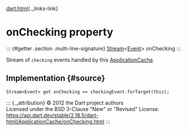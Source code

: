[dart:html](../../dart-html/dart-html-library){._links-link}

onChecking property
===================

::: {#getter .section .multi-line-signature}
[Stream](../../dart-async/stream-class)\<[Event](../event-class)\>
onChecking
:::

Stream of `checking` events handled by this
[ApplicationCache](../applicationcache-class).

Implementation {#source}
--------------

``` {.language-dart data-language="dart"}
Stream<Event> get onChecking => checkingEvent.forTarget(this);
```

::: {._attribution}
© 2012 the Dart project authors\
Licensed under the BSD 3-Clause \"New\" or \"Revised\" License.\
<https://api.dart.dev/stable/2.18.5/dart-html/ApplicationCache/onChecking.html>
:::
